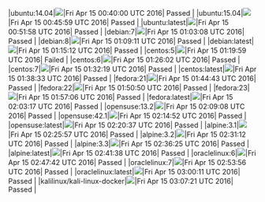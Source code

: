 |ubuntu:14.04|![](https://cdn.rawgit.com/Neilpang/letest/master/status/ubuntu-14.04.svg?1460680800)|Fri Apr 15 00:40:00 UTC 2016| Passed |
|ubuntu:15.04|![](https://cdn.rawgit.com/Neilpang/letest/master/status/ubuntu-15.04.svg?1460681159)|Fri Apr 15 00:45:59 UTC 2016| Passed |
|ubuntu:latest|![](https://cdn.rawgit.com/Neilpang/letest/master/status/ubuntu-latest.svg?1460681518)|Fri Apr 15 00:51:58 UTC 2016| Passed |
|debian:7|![](https://cdn.rawgit.com/Neilpang/letest/master/status/debian-7.svg?1460682188)|Fri Apr 15 01:03:08 UTC 2016| Passed |
|debian:8|![](https://cdn.rawgit.com/Neilpang/letest/master/status/debian-8.svg?1460682551)|Fri Apr 15 01:09:11 UTC 2016| Passed |
|debian:latest|![](https://cdn.rawgit.com/Neilpang/letest/master/status/debian-latest.svg?1460682912)|Fri Apr 15 01:15:12 UTC 2016| Passed |
|centos:5|![](https://cdn.rawgit.com/Neilpang/letest/master/status/centos-5.svg?1460683199)|Fri Apr 15 01:19:59 UTC 2016| Failed |
|centos:6|![](https://cdn.rawgit.com/Neilpang/letest/master/status/centos-6.svg?1460683562)|Fri Apr 15 01:26:02 UTC 2016| Passed |
|centos:7|![](https://cdn.rawgit.com/Neilpang/letest/master/status/centos-7.svg?1460683939)|Fri Apr 15 01:32:19 UTC 2016| Passed |
|centos:latest|![](https://cdn.rawgit.com/Neilpang/letest/master/status/centos-latest.svg?1460684313)|Fri Apr 15 01:38:33 UTC 2016| Passed |
|fedora:21|![](https://cdn.rawgit.com/Neilpang/letest/master/status/fedora-21.svg?1460684683)|Fri Apr 15 01:44:43 UTC 2016| Passed |
|fedora:22|![](https://cdn.rawgit.com/Neilpang/letest/master/status/fedora-22.svg?1460685050)|Fri Apr 15 01:50:50 UTC 2016| Passed |
|fedora:23|![](https://cdn.rawgit.com/Neilpang/letest/master/status/fedora-23.svg?1460685426)|Fri Apr 15 01:57:06 UTC 2016| Passed |
|fedora:latest|![](https://cdn.rawgit.com/Neilpang/letest/master/status/fedora-latest.svg?1460685797)|Fri Apr 15 02:03:17 UTC 2016| Passed |
|opensuse:13.2|![](https://cdn.rawgit.com/Neilpang/letest/master/status/opensuse-13.2.svg?1460686148)|Fri Apr 15 02:09:08 UTC 2016| Passed |
|opensuse:42.1|![](https://cdn.rawgit.com/Neilpang/letest/master/status/opensuse-42.1.svg?1460686492)|Fri Apr 15 02:14:52 UTC 2016| Passed |
|opensuse:latest|![](https://cdn.rawgit.com/Neilpang/letest/master/status/opensuse-latest.svg?1460686837)|Fri Apr 15 02:20:37 UTC 2016| Passed |
|alpine:3.1|![](https://cdn.rawgit.com/Neilpang/letest/master/status/alpine-3.1.svg?1460687157)|Fri Apr 15 02:25:57 UTC 2016| Passed |
|alpine:3.2|![](https://cdn.rawgit.com/Neilpang/letest/master/status/alpine-3.2.svg?1460687472)|Fri Apr 15 02:31:12 UTC 2016| Passed |
|alpine:3.3|![](https://cdn.rawgit.com/Neilpang/letest/master/status/alpine-3.3.svg?1460687785)|Fri Apr 15 02:36:25 UTC 2016| Passed |
|alpine:latest|![](https://cdn.rawgit.com/Neilpang/letest/master/status/alpine-latest.svg?1460688098)|Fri Apr 15 02:41:38 UTC 2016| Passed |
|oraclelinux:6|![](https://cdn.rawgit.com/Neilpang/letest/master/status/oraclelinux-6.svg?1460688462)|Fri Apr 15 02:47:42 UTC 2016| Passed |
|oraclelinux:7|![](https://cdn.rawgit.com/Neilpang/letest/master/status/oraclelinux-7.svg?1460688836)|Fri Apr 15 02:53:56 UTC 2016| Passed |
|oraclelinux:latest|![](https://cdn.rawgit.com/Neilpang/letest/master/status/oraclelinux-latest.svg?1460689211)|Fri Apr 15 03:00:11 UTC 2016| Passed |
|kalilinux/kali-linux-docker|![](https://cdn.rawgit.com/Neilpang/letest/master/status/kalilinux-kali-linux-docker.svg?1460689641)|Fri Apr 15 03:07:21 UTC 2016| Passed |
